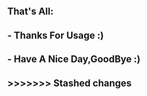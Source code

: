 





## That's All:
## - Thanks For Usage :)
 ## - Have A Nice Day,GoodBye :)
## >>>>>>> Stashed changes

